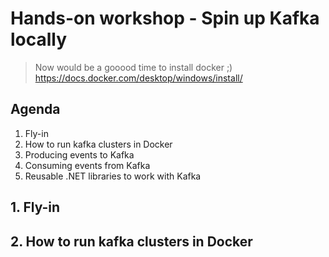 # Hands-on workshop - Spin up Kafka locally

> Now would be a gooood time to install docker ;) https://docs.docker.com/desktop/windows/install/

## Agenda

1. Fly-in
2. How to run kafka clusters in Docker
3. Producing events to Kafka
4. Consuming events from Kafka
5. Reusable .NET libraries to work with Kafka

## 1. Fly-in

## 2. How to run kafka clusters in Docker

